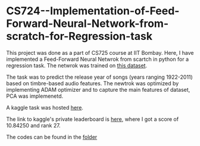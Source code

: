 # CS724--Implementation-of-Feed-Forward-Neural-Network-from-scratch-for-Regression-task

This project was done as a part of CS725 course at IIT Bombay. Here, I have implemented a Feed-Forward Neural Netwrok from scartch in python for a regression task. The netwrok was trained on [this dataset](https://www.kaggle.com/competitions/cs725-2022-assignment-regression/data).

The task was to predict the release year of songs (years ranging 1922-2011) based on timbre-based audio features. The newtrok was optimized by implementing ADAM optimizer and to capture the main features of dataset, PCA was implemenetd.

A kaggle task was hosted [here](https://www.kaggle.com/competitions/cs725-2022-assignment-regression).

The link to kaggle's private leaderboard is [here](https://www.kaggle.com/competitions/cs725-2022-assignment-regression/leaderboard), where I got a score of 10.84250 and rank 27.

The codes can be found in the [folder](https://github.com/adarsh2798/Implementation-of-Feed-Forward-Neural-Network-from-scratch-for-Regression-task/tree/main/21307R001(1)/21307R001)
